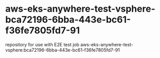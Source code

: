 # aws-eks-anywhere-test-vsphere-bca72196-6bba-443e-bc61-f36fe7805fd7-91
repository for use with E2E test job aws-eks-anywhere-test-vsphere:bca72196-6bba-443e-bc61-f36fe7805fd7-91
